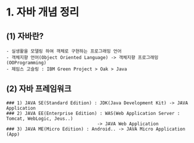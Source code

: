 # 1. 자바 개념 정리

## (1) 자바란?
    - 실생활을 모델링 하여 객체로 구현하는 프로그래밍 언어
	- 객체지향 언어(Object Oriented Language) -> 객체지향 프로그래밍(OOProgramming)
	- 제임스 고슬링 : IBM Green Project > Oak > Java
	
## (2) 자바 프레임워크
	### 1) JAVA SE(Standard Edition) : JDK(Java Development Kit) -> JAVA Application
	### 2) JAVA EE(Enterprise Edition) : WAS(Web Application Server : Tomcat, WebLogic, Jeus..)
									  -> JAVA Web Application
	### 3) JAVA ME(Micro Edition) : Android.. -> JAVA Micro Application (App)